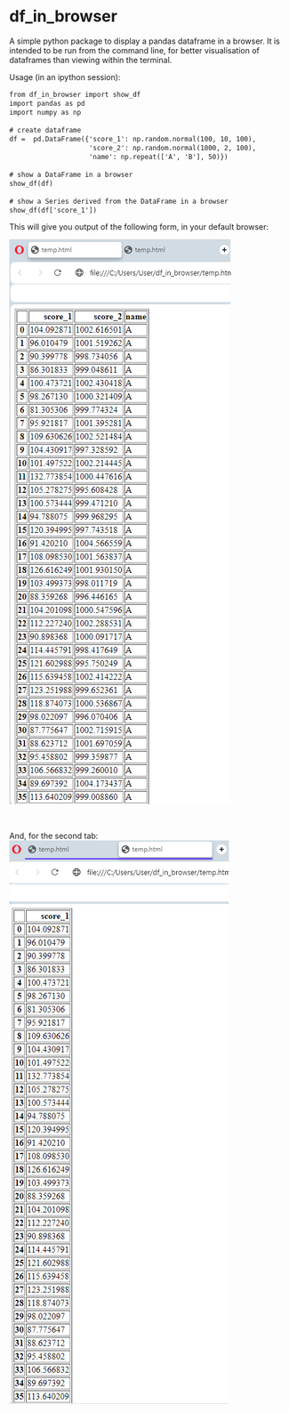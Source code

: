 # df_in_browser

A simple python package to display a pandas dataframe in a browser. It is
intended to be run from the command line, for better visualisation of 
dataframes than viewing within the terminal.

Usage (in an ipython session):

```
from df_in_browser import show_df
import pandas as pd
import numpy as np

# create dataframe
df =  pd.DataFrame({'score_1': np.random.normal(100, 10, 100),
                    'score_2': np.random.normal(1000, 2, 100),
                    'name': np.repeat(['A', 'B'], 50)})

# show a DataFrame in a browser
show_df(df)

# show a Series derived from the DataFrame in a browser
show_df(df['score_1'])
```
This will give you output of the following form, in your default browser:

![alt_text](https://github.com/pxr687/df_in_browser/blob/072d53b753f33392d6e40178161cda1405b41fcf/example.png)

<br/>

And, for the second tab:
![alt_text](https://github.com/pxr687/df_in_browser/blob/a083ddc3d88650268d79edbf9fe438bd736f891c/example_2.png)
